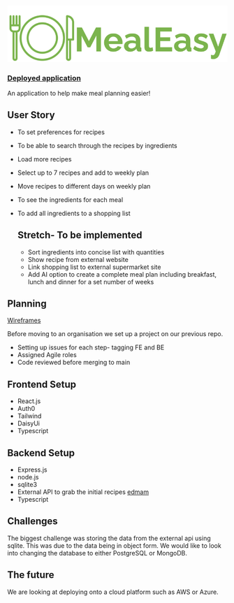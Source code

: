 



![logo](public/images/greenLogo.png)


### [Deployed application](https://meal-easy.pushed.nz/)

An application to help make meal planning easier!

## User Story

* To set preferences for recipes
* To be able to search through the recipes by ingredients
* Load more recipes
* Select up to 7 recipes and add to weekly plan
* Move recipes to different days on weekly plan
* To see the ingredients for each meal
* To add all ingredients to a shopping list

    ## Stretch- To be implemented
  * Sort ingredients into concise list with quantities
  * Show recipe from external website
  * Link shopping list to external supermarket site
  * Add AI option to create a complete meal plan including breakfast, lunch and dinner for a set number of weeks
 
## Planning 

 [Wireframes](https://miro.com/app/board/uXjVNFoiRjA=/?share_link_id=804098580911)
 
 Before moving to an organisation we set up a project on our previous repo.
 * Setting up issues for each step- tagging FE and BE
 * Assigned Agile roles
 * Code reviewed before merging to main
   
 
## Frontend Setup
* React.js
* Auth0
* Tailwind
* DaisyUi
* Typescript

## Backend Setup
* Express.js
* node.js
* sqlite3
* External API to grab the initial recipes
  [edmam](https://www.edamam.com/)
* Typescript

## Challenges

The biggest challenge was storing the data from the external api using sqlite. This was due to the data being in object form. We would like to look into changing the database to either PostgreSQL or MongoDB. 

## The future

We are looking at deploying onto a cloud platform such as AWS or Azure.

  






